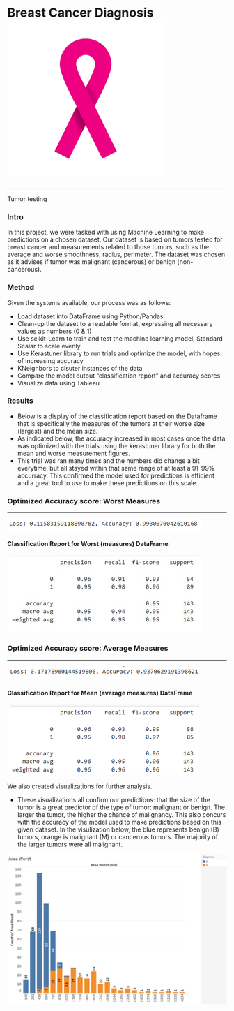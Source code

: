# Breast Cancer Diagnosis ![ribbon](ribbon.png)
--------------------------------------
Tumor testing
### Intro
In this project, we were tasked with using Machine Learning to make predictions on a chosen dataset. Our dataset is based on tumors tested for breast cancer and measurements related to those tumors, such as the average and worse smoothness, radius, perimeter. The dataset was chosen as it advises if tumor was malignant (cancerous) or benign  (non-cancerous).


### Method
Given the systems available, our process was as follows:
- Load dataset into DataFrame using Python/Pandas
- Clean-up the dataset to a readable format, expressing all necessary values as numbers (0 & 1)
- Use scikit-Learn to train and test the machine learning model, Standard Scalar to scale evenly
- Use Kerastuner library to run trials and optimize the model, with hopes of increasing accuracy
- KNeighbors to clsuter instances of the data
- Compare the model output “classification report” and accuracy scores
- Visualize data using Tableau


### Results
- Below is a display of the classification report based on the Dataframe that is specifically the measures of the tumors at their worse size (largest) and the mean size. 
- As indicated below, the accuracy increased in most cases once the data was optimized with the trials using the kerastuner library for both the mean and worse  measurement figures.
- This trial was ran many times and the numbers did change a bit everytime, but all stayed within that same range of at least a 91-99% accurracy. This confirmed the model used for predictions is efficient and a great tool to use to make these predictions on this scale.


### Optimized Accuracy score: Worst Measures
-------------------------------------------
![acc_worse](acc_worse.png)
#### Classification Report for Worst (measures) DataFrame
![Class_report](class_report_worse.png)


### Optimized Accuracy score: Average Measures
------------------------------------------------ 
![mean](acc_mean.PNG)
#### Classification Report for Mean (average measures) DataFrame
![M_Class_report](class_report_mean.png) 


We also created visualizations for further analysis.
  - These visualizations all confirm our predictions: that the size of the tumor is a great predictor of the type of tumor: malignant or benign. The larger the tumor,     the higher the chance of malignancy. This also concurs with the accuracy of the model used to make predictions based on this given dataset. In the visulization below, the blue represents benign (B) tumors, orange is malignant (M) or cancerous tumors. The majority of the larger tumors were all malignant. 
  
![area](Area_worst_visualization.png)
